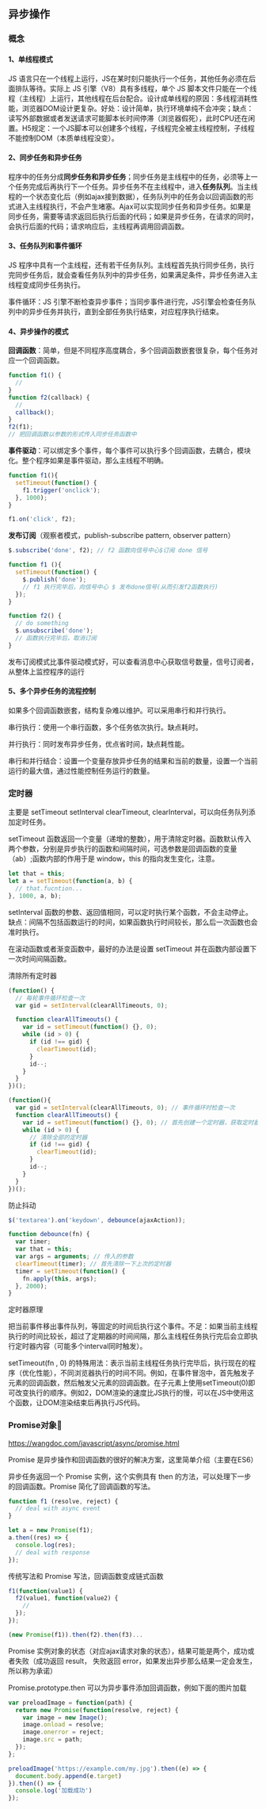 ## 异步操作

### 概念

#### 1、单线程模式

JS 语言只在一个线程上运行，JS在某时刻只能执行一个任务，其他任务必须在后面排队等待。实际上 JS 引擎（V8）具有多线程，单个 JS 脚本文件只能在一个线程（主线程）上运行，其他线程在后台配合。设计成单线程的原因：多线程消耗性能，浏览器DOM设计更复杂。好处：设计简单，执行环境单纯不会冲突；缺点：读写外部数据或者发送请求可能脚本长时间停滞（浏览器假死），此时CPU还在闲置。H5规定：一个JS脚本可以创建多个线程，子线程完全被主线程控制，子线程不能控制DOM（本质单线程没变）。

#### 2、同步任务和异步任务

程序中的任务分成**同步任务和异步任务**；同步任务是主线程中的任务，必须等上一个任务完成后再执行下一个任务。异步任务不在主线程中，进入**任务队列**。当主线程的一个状态变化后（例如ajax接到数据），任务队列中的任务会以回调函数的形式进入主线程执行，不会产生堵塞。Ajax可以实现同步任务和异步任务。如果是同步任务，需要等请求返回后执行后面的代码；如果是异步任务，在请求的同时，会执行后面的代码；请求响应后，主线程再调用回调函数。

#### 3、任务队列和事件循环

JS 程序中具有一个主线程，还有若干任务队列。主线程首先执行同步任务，执行完同步任务后，就会查看任务队列中的异步任务，如果满足条件，异步任务进入主线程变成同步任务执行。

事件循环：JS 引擎不断检查异步事件；当同步事件进行完，JS引擎会检查任务队列中的异步任务并执行，直到全部任务执行结束，对应程序执行结束。

#### 4、异步操作的模式

**回调函数**：简单，但是不同程序高度耦合，多个回调函数嵌套很复杂，每个任务对应一个回调函数。

~~~js
function f1() {
  //
}
function f2(callback) {
  //
  callback();
}
f2(f1);
// 把回调函数以参数的形式传入同步任务函数中
~~~

**事件驱动**：可以绑定多个事件，每个事件可以执行多个回调函数，去耦合，模块化。整个程序如果是事件驱动，那么主线程不明确。

~~~js
function f1(){
  setTimeout(function() {
    f1.trigger('onclick');
  }, 1000);
}

f1.on('click', f2);
~~~

**发布订阅**（观察者模式，publish-subscribe pattern, observer pattern）

~~~js
$.subscribe('done', f2); // f2 函数向信号中心$订阅 done 信号

function f1 (){
  setTimeout(function() {
    $.publish('done');
    // f1 执行完毕后，向信号中心 $ 发布done信号(从而引发f2函数执行)
  });
}

function f2() {
  // do something
  $.unsubscribe('done');
  // 函数执行完毕后，取消订阅
}
~~~

发布订阅模式比事件驱动模式好，可以查看消息中心获取信号数量，信号订阅者，从整体上监控程序的运行

#### 5、多个异步任务的流程控制

如果多个回调函数嵌套，结构复杂难以维护。可以采用串行和并行执行。

串行执行：使用一个串行函数，多个任务依次执行。缺点耗时。

并行执行：同时发布异步任务，优点省时间，缺点耗性能。

串行和并行结合：设置一个变量存放异步任务的结果和当前的数量，设置一个当前运行的最大值，通过性能控制任务运行的数量。

### 定时器

主要是 setTimeout setInterval clearTimeout, clearInterval，可以向任务队列添加定时任务。

setTimeout 函数返回一个变量（递增的整数），用于清除定时器。函数默认传入两个参数，分别是异步执行的函数和间隔时间，可选参数是回调函数的变量（ab）;函数内部的作用于是 window，this 的指向发生变化，注意。

~~~js
let that = this;
let a = setTimeout(function(a, b) {
  // that.fucntion...
}, 1000, a, b);
~~~

setInterval 函数的参数、返回值相同，可以定时执行某个函数，不会主动停止。缺点：间隔不包括函数运行的时间，如果函数执行时间较长，那么后一次函数也会准时执行。

在滚动函数或者渐变函数中，最好的办法是设置 setTimeout 并在函数内部设置下一次时间间隔函数。

清除所有定时器

~~~js
(function() {
  // 每轮事件循环检查一次
  var gid = setInterval(clearAllTimeouts, 0);

  function clearAllTimeouts() {
    var id = setTimeout(function() {}, 0);
    while (id > 0) {
      if (id !== gid) {
        clearTimeout(id);
      }
      id--;
    }
  }
})();

(function(){
  var gid = setInterval(clearAllTimeouts, 0); // 事件循环时检查一次
  function clearAllTimeouts() {
    var id = setTimeout(function() {}, 0); // 首先创建一个定时器，获取定时器最大值
   	while (id > 0) {
      // 清除全部的定时器
      if (id !== gid) {
        clearTimeout(id);
      }
      id--;
    }
  }
})();
~~~

防止抖动

~~~js
$('textarea').on('keydown', debounce(ajaxAction));

function debounce(fn) {
  var timer;
  var that = this;
  var args = arguments; // 传入的参数
  clearTimeout(timer); // 首先清除一下上次的定时器
  timer = setTimeout(function() {
    fn.apply(this, args);
  }, 2000);
}
~~~

定时器原理

把当前事件移出事件队列，等固定的时间后执行这个事件。不足：如果当前主线程执行的时间比较长，超过了定期器的时间间隔，那么主线程任务执行完后会立即执行定时器内容（可能多个interval同时触发）。

setTimeout(fn , 0) 的特殊用法：表示当前主线程任务执行完毕后，执行现在的程序（优化性能），不同浏览器执行的时间不同。例如，在事件冒泡中，首先触发子元素的回调函数，然后触发父元素的回调函数。在子元素上使用setTimeout(0)即可改变执行的顺序。例如2，DOM渲染的速度比JS执行的慢，可以在JS中使用这个函数，让DOM渲染结束后再执行JS代码。

### Promise对象:bug:

https://wangdoc.com/javascript/async/promise.html

Promise 是异步操作和回调函数的很好的解决方案，这里简单介绍（主要在ES6）

异步任务返回一个 Promise 实例，这个实例具有 then 的方法，可以处理下一步的回调函数。Promise 简化了回调函数的写法。

~~~js
function f1 (resolve, reject) {
  // deal with async event
}

let a = new Promise(f1);
a.then((res) => {
  console.log(res);
  // deal with response
});
~~~

传统写法和 Promise 写法，回调函数变成链式函数

~~~js
f1(function(value1) {
  f2(value1, function(value2) {
    //
  });
});

(new Promise(f1)).then(f2).then(f3)...
~~~



Promise 实例对象的状态（对应ajax请求对象的状态），结果可能是两个，成功或者失败（成功返回 result， 失败返回 error，如果发出异步那么结果一定会发生，所以称为承诺）

Promise.prototype.then 可以为异步事件添加回调函数，例如下面的图片加载

~~~js
var preloadImage = function(path) {
  return new Promise(function(resolve, reject) {
    var image = new Image();
    image.onload = resolve;
    image.onerror = reject;
    image.src = path;
  });
};

preloadImage('https://example.com/my.jpg').then((e) => {
  document.body.append(e.target)
}).then(() => {
  console.log('加载成功')
});
~~~

